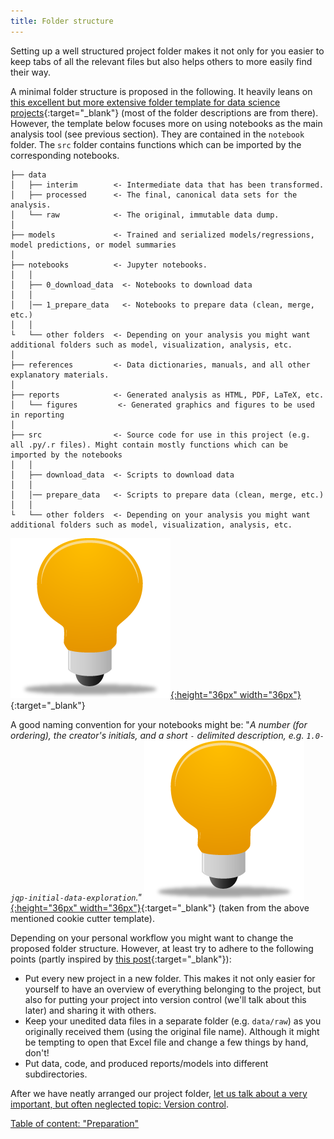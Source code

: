 ```yaml
---
title: Folder structure
---
```

Setting up a well structured project folder makes it not only for you easier to keep tabs of all the relevant files but also helps others to more easily find their way.

A minimal folder structure is proposed in the following. It heavily leans on [this excellent but more extensive folder template for data science projects](http://drivendata.github.io/cookiecutter-data-science/){:target="_blank"} (most of the folder descriptions are from there). However, the template below focuses more on using notebooks as the main analysis tool (see previous section). They are contained in the `notebook` folder. The `src` folder contains functions which can be imported by the corresponding notebooks.

```
├── data
│   ├── interim        <- Intermediate data that has been transformed.
│   ├── processed      <- The final, canonical data sets for the analysis.
│   └── raw            <- The original, immutable data dump.
│
├── models             <- Trained and serialized models/regressions, model predictions, or model summaries
│
├── notebooks          <- Jupyter notebooks.
│   │
│   ├── 0_download_data  <- Notebooks to download data
│   │
│   │── 1_prepare_data   <- Notebooks to prepare data (clean, merge, etc.)
│   │
└   └── other folders  <- Depending on your analysis you might want additional folders such as model, visualization, analysis, etc.
│
├── references         <- Data dictionaries, manuals, and all other explanatory materials.
│
├── reports            <- Generated analysis as HTML, PDF, LaTeX, etc.
│   └── figures         <- Generated graphics and figures to be used in reporting
│
├── src                <- Source code for use in this project (e.g. all .py/.r files). Might contain mostly functions which can be imported by the notebooks
│   │
│   ├── download_data  <- Scripts to download data
│   │
│   │── prepare_data   <- Scripts to prepare data (clean, merge, etc.)
│   │
└   └── other folders  <- Depending on your analysis you might want additional folders such as model, visualization, analysis, etc.
```
[![example](../figures/example_icon.png){:height="36px" width="36px"}](https://github.com/binste/chicago_safepassage_evaluation){:target="_blank"}

A good naming convention for your notebooks might be:
"*A number (for ordering), the creator's initials, and a short `-` delimited description, e.g. `1.0-jqp-initial-data-exploration`."*
[![example](../figures/example_icon.png){:height="36px" width="36px"}](https://github.com/binste/chicago_safepassage_evaluation/tree/master/notebooks/1_prepare_data){:target="_blank"} (taken from the above mentioned cookie cutter template).

Depending on your personal workflow you might want to change the proposed folder structure. However, at least try to adhere to the following points (partly inspired by [this post](http://kbroman.org/steps2rr/pages/organize.html){:target="_blank"}):

* Put every new project in a new folder. This makes it not only easier for yourself to have an overview of everything belonging to the project, but also for putting your project into version control (we'll talk about this later) and sharing it with others.
* Keep your unedited data files in a separate folder (e.g. `data/raw`) as you originally received them (using the original file name). Although it might be tempting to open that Excel file and change a few things by hand, don't!
* Put data, code, and produced reports/models into different subdirectories.

After we have neatly arranged our project folder, [let us talk about a very important, but often neglected topic: Version control](./3_Version_control.md).

[Table of content: "Preparation"](./index.md)